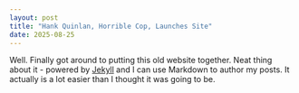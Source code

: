 ```yaml
---
layout: post
title: "Hank Quinlan, Horrible Cop, Launches Site"
date: 2025-08-25
---
```


Well. Finally got around to putting this old website together. Neat thing about it - powered by [Jekyll](http://jekyllrb.com) and I can use Markdown to author my posts. It actually is a lot easier than I thought it was going to be.
